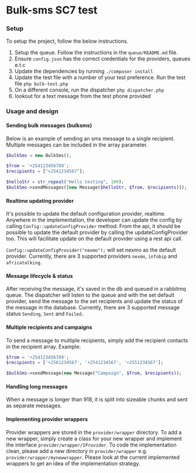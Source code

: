 # Bulk-sms SC7 test

### Setup 

To setup the project, follow the below instructions. 

1. Setup the queue. Follow the instructions in the `queue/README.md` file. 
2. Ensure `config.json` has the correct credentials for the providers, queues e.t.c
3. Update the dependencies by running `./composer install`
4. Update the test file with a number of your test preference. Run the test file `php bulk-test.php`
5. On a different console, run the dispatcher `php dispatcher.php`
6. lookout for a text message from the test phone provided

### Usage and design

#### Sending bulk messages (bulksms)

Below is an example of sending an sms message to a single recipient. Multiple messages can be included
 in the array parameter.

```php
$bulkSms = new BulkSms();

$from = '+254123456789';
$recipients = ["+2541234567"];

$helloStr = str_repeat("Hello testing", 100);
$bulkSms->sendMessages([new Message($helloStr, $from, $recipients)]);
```

#### Realtime updating provider

It's possible to update the default configuration provider, realtime. Anywhere in the implementation, the 
developer can update the config by calling `Config::updateConfigProvider` method. 
From the api, it should be possible to update the default provider by calling the updateConfigProvider too. This
will facilitate update on the default provider using a rest api call.

``Config::updateConfigProvider("nexmo");`` will set nexmo as the default provider. Currently, there
are 3 supported providers `nexmo`, `infobip` and `africatalking`.

#### Message lifecycle & status

After receiving the message, it's saved in the db and queued in a rabbitmq queue. The dispatcher will
listen to the queue and with the set default provider, send the message to the set recipients and update the 
status of the message in the database. Currently, there are 3 supported message status `Sending`, `Sent` and `Failed.` 

#### Multiple recipients and campaigns

To send a message to multiple recipients, simply add the recipient contacts in the recipient array.
Example:

```php
$from = '+254123456789';
$recipients = ['+2561234567', '+2541234567', '+2551234567'];

$bulkSms->sendMessage(new Message("Campaign", $from, $recipients));
```

#### Handling long messages 

When a message is longer than 918, it is split into sizeable chunks and sent as separate messages.

#### Implementing provider wrappers

Provider wrappers are stored in the `provider/wrapper` directory. To add a new wrapper, simply create a
class for your new wrapper and implement the interface `provider/wrapper/IProvider`. To code the implementation
clean, please add a new directory in `provider/wrapper` e.g. `provider/wrapper/mynewwrapper`. 
Please look at the current implemented wrappers to get an idea of the implementation strategy. 

